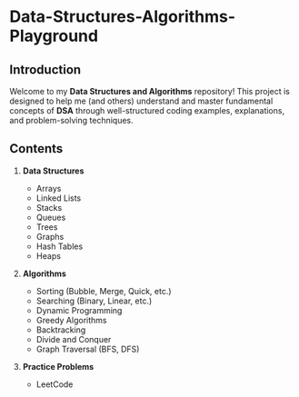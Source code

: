 # Data-Structures-Algorithms-Playground

## Introduction
Welcome to my **Data Structures and Algorithms** repository! This project is designed to help me (and others) understand and master fundamental concepts of **DSA** through well-structured coding examples, explanations, and problem-solving techniques.

## Contents
1. **Data Structures**
   - Arrays
   - Linked Lists
   - Stacks
   - Queues
   - Trees
   - Graphs
   - Hash Tables
   - Heaps
   
2. **Algorithms**
   - Sorting (Bubble, Merge, Quick, etc.)
   - Searching (Binary, Linear, etc.)
   - Dynamic Programming
   - Greedy Algorithms
   - Backtracking
   - Divide and Conquer
   - Graph Traversal (BFS, DFS)
   
3. **Practice Problems**
   - LeetCode
